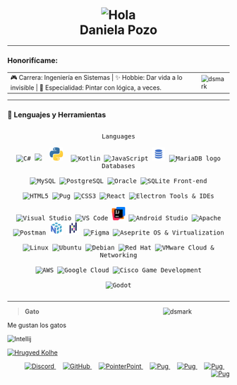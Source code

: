 <h1 align="center"><img alt="Hola" height="70px" width="70px" align="center" src="https://c.tenor.com/fYg91qBpDdgAAAAi/bongo-cat-transparent.gif"></img><br> Daniela Pozo <br></h1>


----

### Honorifícame:
<table border="0" cellspacing="0" cellpadding="0">
  <tr>
    <td>
      🎮 Carrera: Ingeniería en Sistemas |
      ✨ Hobbie: Dar vida a lo invisible |
      🌈 Especialidad: Pintar con lógica, a veces.
    </td>
    <td>
      <img alt="dsmark" height="70px" width="70px" src="https://c.tenor.com/cXlrPENTVkEAAAAi/chika-dance.gif" />
    </td>
  </tr>
</table>


----

### ​🫧​​ Lenguajes y Herramientas

<p style="display: inline-block;" align="center">

  <!-- Programming Languages -->
  <kbd>
    <kbd>Languages</kbd>
    <br><br>
    <img width="30px" src="https://cdn.jsdelivr.net/gh/devicons/devicon/icons/csharp/csharp-plain.svg" alt="C#" title="C#" />
    <img width="30px" src="https://cdn.jsdelivr.net/gh/devicons/devicon/icons/java/java-original.svg" />
    <img src="https://github.com/shaurya-src/shaurya-src/blob/main/Assets/python.png" height=30 hspace=10 alt="Python" title="Python" />
    <img width="30px" src="https://cdn.jsdelivr.net/gh/devicons/devicon/icons/kotlin/kotlin-original.svg" alt="Kotlin" title="Kotlin" />
    <img width="30px" src="https://cdn.jsdelivr.net/gh/devicons/devicon/icons/javascript/javascript-original.svg" alt="JavaScript" title="JavaScript" />
    <img src="https://github.com/shaurya-src/shaurya-src/blob/main/Assets/sql.png" height=30 alt="SQL" title="SQL" />
    <img src="https://cdn.jsdelivr.net/gh/devicons/devicon/icons/mariadb/mariadb-original.svg" width="30" alt="MariaDB logo" title="MariaDB" />
  </kbd>

  <!-- Databases -->
  <kbd>
    <kbd>Databases</kbd>
    <br><br>
    <img src="https://user-images.githubusercontent.com/59575502/127428630-7563c6a0-4ce4-4b21-9473-b7c2b149f3c4.png" alt="MySQL" title="MySQL" width="30" height="30" />
    <img width="30px" src="https://cdn.jsdelivr.net/gh/devicons/devicon/icons/postgresql/postgresql-plain.svg" alt="PostgreSQL" title="PostgreSQL" />
    <img width="30px" src="https://cdn.jsdelivr.net/gh/devicons/devicon/icons/oracle/oracle-original.svg" alt="Oracle" title="Oracle" />
    <img width="30px" src="https://cdn.jsdelivr.net/gh/devicons/devicon/icons/sqlite/sqlite-original.svg" alt="SQLite" title="SQLite" />
  </kbd>

  <!-- Front-end -->
  <kbd>
    <kbd>Front-end</kbd>
    <br><br>
    <img width="30px" src="https://cdn.jsdelivr.net/gh/devicons/devicon/icons/html5/html5-original.svg" alt="HTML5" title="HTML5" />
    <img width="30px" src="https://skillicons.dev/icons?i=pug&perline=14" alt="Pug" title="Pug"/>
    <img width="30px" src="https://cdn.jsdelivr.net/gh/devicons/devicon/icons/css3/css3-plain.svg" alt="CSS3" title="CSS3" />
    <img width="30px" src="https://cdn.jsdelivr.net/gh/devicons/devicon/icons/react/react-original.svg" alt="React" title="React" />
    <img width="30px" src="https://cdn.jsdelivr.net/gh/devicons/devicon/icons/electron/electron-original.svg" alt="Electron" title="Electron" />
  </kbd>

  <!-- Tools & IDEs -->
  <kbd>
    <kbd>Tools & IDEs</kbd>
    <br><br>
    <img width="30px" src="https://cdn.jsdelivr.net/gh/devicons/devicon/icons/visualstudio/visualstudio-plain.svg" alt="Visual Studio" title="Visual Studio" />
    <img width="30px" src="https://cdn.jsdelivr.net/gh/devicons/devicon/icons/vscode/vscode-original.svg" alt="VS Code" title="Visual Studio Code" />
    <img src="https://github.com/devicons/devicon/blob/master/icons/intellij/intellij-original.svg" alt="IntelliJ IDEA" title="IntelliJ IDEA" width="30">
    <img width="30px" src="https://cdn.jsdelivr.net/gh/devicons/devicon/icons/androidstudio/androidstudio-original.svg" alt="Android Studio" title="Android Studio" />
    <img width="30px" src="https://cdn.jsdelivr.net/gh/devicons/devicon/icons/apache/apache-original.svg" alt="Apache" title="Apache" />
    <img height="30" src="https://user-images.githubusercontent.com/25181517/192109061-e138ca71-337c-4019-8d42-4792fdaa7128.png" alt="Postman" title="Postman"/>
    <img src="https://github.com/shaurya-src/shaurya-src/blob/main/Assets/NumPy.png" height=30 alt="NumPy" title="NumPy">
    <img src="https://github.com/shaurya-src/shaurya-src/blob/main/Assets/pandas_logo.png" height=30 alt="Pandas" title="Pandas">
    <img width="30px" src="https://cdn.jsdelivr.net/gh/devicons/devicon/icons/figma/figma-original.svg" alt="Figma" title="Figma" />
    <img width="30px" src="https://raw.githubusercontent.com/Delta456/Delta456/master/img/aseprite.png" alt="Aseprite" title="Aseprite"/>
  </kbd>

  <!-- OS & Virtualization -->
  <kbd>
    <kbd>OS & Virtualization</kbd>
    <br><br>
    <img width="30px" src="https://cdn.jsdelivr.net/gh/devicons/devicon/icons/linux/linux-original.svg" alt="Linux" title="Linux" />
    <img width="30px" src="https://cdn.jsdelivr.net/gh/devicons/devicon/icons/ubuntu/ubuntu-plain.svg" alt="Ubuntu" title="Ubuntu" />
    <img width="30px" src="https://cdn.jsdelivr.net/gh/devicons/devicon/icons/debian/debian-original.svg" alt="Debian" title="Debian" />
    <img width="30px" src="https://cdn.jsdelivr.net/gh/devicons/devicon/icons/redhat/redhat-original.svg" alt="Red Hat" title="Red Hat" />
    <img src="https://www.svgrepo.com/show/473827/vmware.svg" width="30" height="30" alt="VMware" title="VMware" />


  </kbd>

  <!-- Cloud & Networking -->
  <kbd>
    <kbd>Cloud & Networking</kbd>
    <br><br>
    <img src="https://github.com/linitio/static-content/blob/main/img/logo/aws-logo.png?raw=true" width="30" height="30" alt="AWS" title="Amazon Web Services" />
    <img src="https://www.vectorlogo.zone/logos/google_cloud/google_cloud-icon.svg" width="30" height="30" alt="Google Cloud" title="Google Cloud Platform" />
    <img src="https://cdn.jsdelivr.net/gh/devicons/devicon/icons/cisco/cisco-original.svg" width="30" height="30" alt="Cisco" title="Cisco" />
  </kbd>

  <!-- Game Development -->
  <kbd>
    <kbd>Game Development</kbd>
    <br><br>
    <img width="30px" src="https://cdn.jsdelivr.net/gh/devicons/devicon/icons/godot/godot-original.svg" alt="Godot" title="Godot" />
  </kbd>

</p>


-----


<img alt="dsmark" align="right"  height="30%" width="30%" src="https://c.tenor.com/NzrqQHFBVz8AAAAj/kitty-transparent.gif">

> **Gato**

Me gustan los gatos

<div>
  <img src="https://github-readme-stats.vercel.app/api/top-langs/?username=DaniellaPR&layout=compact&hide=css&theme=radical" alt="Intellij" height="320">
</div> 
<p align="left">
<a href="https://hrugved06.github.io/Portfolio-Hrugved-Kolhe/">
<img border="0" alt="Hrugved Kolhe" src="https://img.icons8.com/external-itim2101-lineal-color-itim2101/40/000000/external-resume-business-recruitment-itim2101-lineal-color-itim2101.png"/>
</a>
</td><td valign="top" width="33%">
<p align="right">

<p align="right">
  <a href="https://fotografias.flooxernow.com/clipping/cmsimages02/2022/11/29/3AD2798B-E4B0-4FEF-BA42-1E5903A94FEB/rick-astley-never-gonna-give-you_103.jpg?crop=1200,900,x0,y0&width=1200&height=900&optimize=low&format=webply">
    <img src="https://em-content.zobj.net/source/microsoft-teams/337/koala_1f428.png" width="40px" alt="Discord"/>
  </a>
  &nbsp;&nbsp;&nbsp;
  <a href="https://github.com/DaniellaPR/">
    <img src="https://em-content.zobj.net/source/microsoft-teams/337/octopus_1f419.png" width="40px" alt="GitHub"/>
  </a>
  &nbsp;&nbsp;&nbsp;
  <a href="https://checkboxrace.com/">
    <img src="https://em-content.zobj.net/source/microsoft-teams/337/cat-face_1f431.png" width="40px" alt="PointerPoint"/>
  </a>
  &nbsp;&nbsp;&nbsp;
  <a href="https://puginarug.com/">
    <img src="https://em-content.zobj.net/source/microsoft-teams/337/dog-face_1f436.png" width="40px" alt="Pug"/>
  </a>
  &nbsp;&nbsp;&nbsp;
  <a href="https://memory.toys/classic/medium/">
    <img src="https://em-content.zobj.net/source/microsoft-teams/337/dolphin_1f42c.png" width="40px" alt="Pug"/>
  </a>
  &nbsp;&nbsp;&nbsp;
  <a href="http://www.staggeringbeauty.com/">
    <img src="https://em-content.zobj.net/source/microsoft-teams/337/monkey-face_1f435.png" width="40px" alt="Pug"/>
  </a>
  &nbsp;&nbsp;&nbsp;
  <a href="https://longdogechallenge.com/">
    <img src="https://em-content.zobj.net/source/microsoft-teams/337/tiger-face_1f42f.png" width="40px" alt="Pug"/>
  </a>
</p>




